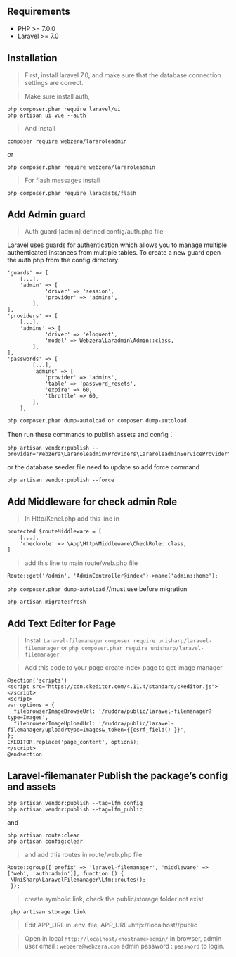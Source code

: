 Requirements
------------
 - PHP >= 7.0.0
 - Laravel >= 7.0

Installation
------------

> First, install laravel 7.0, and make sure that the database connection settings are correct.

> Make sure install auth,
```
php composer.phar require laravel/ui
php artisan ui vue --auth
```
> And Install
```
composer require webzera/lararoleadmin
```
  or
```
php composer.phar require webzera/lararoleadmin
```
> For flash messages install
```
php composer.phar require laracasts/flash
```

Add Admin guard
---------------

> Auth guard [admin] defined config/auth.php file

Laravel uses guards for authentication which allows you to manage multiple authenticated instances from multiple tables. To create a new guard open the auth.php from the config directory:
```
'guards' => [
	[...],
	'admin' => [
            'driver' => 'session',
            'provider' => 'admins',
        ],
],
'providers' => [
	[...],
	'admins' => [
            'driver' => 'eloquent',
            'model' => Webzera\Laradmin\Admin::class,
        ],
],
'passwords' => [
        [...],
        'admins' => [
            'provider' => 'admins',
            'table' => 'password_resets',
            'expire' => 60,
            'throttle' => 60,
        ],
    ],
```    

```
php composer.phar dump-autoload or composer dump-autoload
``` 

Then run these commands to publish assets and config：

```
php artisan vendor:publish --provider="Webzera\Lararoleadmin\Providers\LararoleadminServiceProvider"
```
or the database seeder file need to update so add force command
```
php artisan vendor:publish --force
```
Add Middleware for check admin Role
-----------------------------------
> In Http/Kenel.php add this line in
```
protected $routeMiddleware = [
	[...],
	'checkrole' => \App\Http\Middleware\CheckRole::class,
]
```
> add this line to main route/web.php file
```
Route::get('/admin', 'AdminController@index')->name('admin::home');
```

```php composer.phar dump-autoload``` //must use before migration

```php artisan migrate:fresh```

Add Text Editer for Page
------------------------
> Install ``` Laravel-filemanager ```
```composer require unisharp/laravel-filemanager```
or
```php composer.phar require unisharp/laravel-filemanager```

> Add this code to your page create index page to get image manager
```
@section('scripts')
<script src="https://cdn.ckeditor.com/4.11.4/standard/ckeditor.js"></script>
<script>
var options = {
  filebrowserImageBrowseUrl: '/ruddra/public/laravel-filemanager?type=Images',
  filebrowserImageUploadUrl: '/ruddra/public/laravel-filemanager/upload?type=Images&_token={{csrf_field() }}',
};
CKEDITOR.replace('page_content', options);
</script>
@endsection
```

Laravel-filemanater Publish the package’s config and assets
-----------------------------------------------------------

```
php artisan vendor:publish --tag=lfm_config
php artisan vendor:publish --tag=lfm_public
```
and
```
php artisan route:clear
php artisan config:clear
```
> and add this routes in route/web.php file

```
Route::group(['prefix' => 'laravel-filemanager', 'middleware' => ['web', 'auth:admin']], function () {
 \UniSharp\LaravelFilemanager\Lfm::routes();
 });
 ```
> create symbolic link, check the public/storage folder not exist

```
 php artisan storage:link
```
> Edit APP_URL in .env. file, APP_URL=http://localhost/<hostname>/public

> Open in local `http://localhost/<hostname>admin/` in browser, admin user email : `webzera@webzera.com`
admin password : `password` to login.